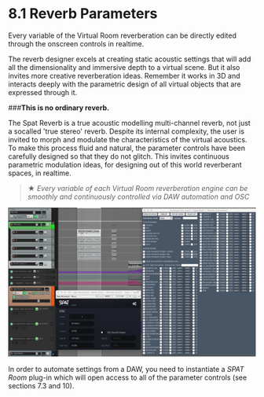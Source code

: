 # 8.1 Reverb Parameters

Every variable of the Virtual Room reverberation can be directly edited through
the onscreen controls in realtime.

The reverb designer excels at creating static acoustic settings that will add all the
dimensionality and immersive depth to a virtual scene. But it also invites more creative reverberation ideas. Remember it works in 3D and interacts deeply with the
parametric design of all virtual objects that are expressed through it.

###**This is no ordinary reverb.**

The Spat Reverb is a true acoustic modelling multi-channel reverb, not just a socalled 'true stereo' reverb. Despite its internal complexity, the user is invited to
morph and modulate the characteristics of the virtual acoustics. To make this
process fluid and natural, the parameter controls have been carefully designed so
that they do not glitch. This invites continuous parametric modulation ideas, for designing out of this world reverberant spaces, in realtime.

> ★ _Every variable of each Virtual Room reverberation engine can be smoothly and
continuously controlled via DAW automation and OSC_


![](../../include/SpatRevolution_UserGuide_-144.jpg)

In order to automate settings from a DAW, you need to instantiate a _SPAT Room_
plug-in which will open access to all of the parameter controls (see sections 7.3
and 10).

